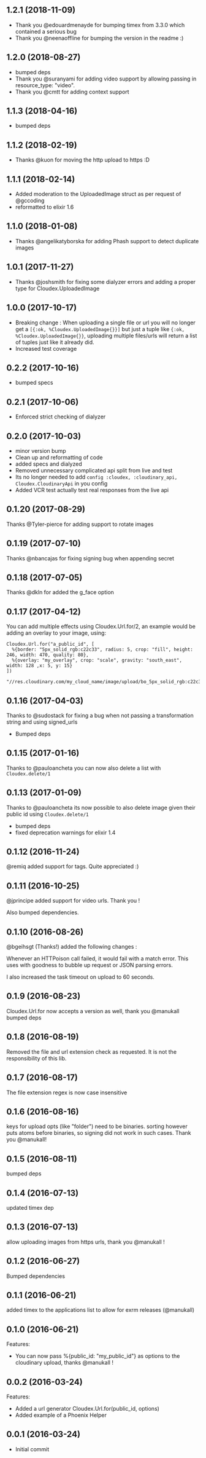 
## 1.2.1 (2018-11-09)
- Thank you @edouardmenayde for bumping timex from 3.3.0 which contained a serious bug
- Thank you @neenaoffline for bumping the version in the readme :)

## 1.2.0 (2018-08-27)
- bumped deps
- Thank you @suranyami for adding video support by allowing passing in resource_type: "video".
- Thank you @cmtt for adding context support

## 1.1.3 (2018-04-16)
- bumped deps

## 1.1.2 (2018-02-19)
- Thanks @kuon for moving the http upload to https :D

## 1.1.1 (2018-02-14)
- Added moderation to the UploadedImage struct as per request of @gccoding
- reformatted to elixir 1.6

## 1.1.0 (2018-01-08)
- Thanks @angelikatyborska for adding Phash support to detect duplicate images

## 1.0.1 (2017-11-27)
- Thanks @joshsmith for fixing some dialyzer errors and adding a proper type for Cloudex.UploadedImage

## 1.0.0 (2017-10-17)
- Breaking change : When uploading a single file or url you will no
  longer get a `[{:ok, %Cloudex.UploadedImage{}}]` but just a tuple like
  `{:ok, %Cloudex.UploadedImage{}}`, uploading multiple files/urls will
  return a list of tuples just like it already did.
- Increased test coverage

## 0.2.2 (2017-10-16)
- bumped specs

## 0.2.1 (2017-10-06)
- Enforced strict checking of dialyzer

## 0.2.0 (2017-10-03)
- minor version bump
- Clean up and reformatting of code
- added specs and dialyzed
- Removed unnecessary complicated api split from live and test
- Its no longer needed to add `config :cloudex, :cloudinary_api,
  Cloudex.CloudinaryApi` in you config
- Added VCR test actually test real responses from the live api

## 0.1.20 (2017-08-29)
Thanks @Tyler-pierce for adding support to rotate images

## 0.1.19 (2017-07-10)
Thanks @nbancajas for fixing signing bug when appending secret

## 0.1.18 (2017-07-05)
Thanks @dkln for added the g_face option

## 0.1.17 (2017-04-12)
You can add multiple effects using Cloudex.Url.for/2, an example would be adding an overlay to your image, using:

```
Cloudex.Url.for("a_public_id", [
  %{border: "5px_solid_rgb:c22c33", radius: 5, crop: "fill", height: 246, width: 470, quality: 80},
  %{overlay: "my_overlay", crop: "scale", gravity: "south_east", width: 128 ,x: 5, y: 15}
])

"//res.cloudinary.com/my_cloud_name/image/upload/bo_5px_solid_rgb:c22c33,c_fill,h_246,q_80,r_5,w_470/c_scale,g_south_east,l_my_overlay,w_128,x_5,y_15/a_public_id"
```

## 0.1.16 (2017-04-03)
Thanks to @sudostack for fixing a bug when not passing a transformation string and using signed_urls
- Bumped deps

## 0.1.15 (2017-01-16)
Thanks to @pauloancheta you can now also delete a list with ```Cloudex.delete/1```

## 0.1.13 (2017-01-09)
Thanks to @pauloancheta its now possible to also delete image given their public id using ```Cloudex.delete/1```

- bumped deps
- fixed deprecation warnings for elixir 1.4


## 0.1.12 (2016-11-24)
@remiq added support for tags. Quite appreciated :)

## 0.1.11 (2016-10-25)
@jprincipe added support for video urls. Thank you !

Also bumped dependencies.

## 0.1.10 (2016-08-26)
@bgeihsgt (Thanks!) added the following changes :

Whenever an HTTPoison call failed, it would fail with a match error.
This uses with goodness to bubble up request or JSON parsing errors.

I also increased the task timeout on upload to 60 seconds.


## 0.1.9 (2016-08-23)
Cloudex.Url.for now accepts a version as well, thank you @manukall
bumped deps

## 0.1.8 (2016-08-19)
Removed the file and url extension check as requested.
It is not the responsibility of this lib.

## 0.1.7 (2016-08-17)
The file extension regex is now case insensitive

## 0.1.6 (2016-08-16)
keys for upload opts (like "folder") need to be binaries. sorting however puts atoms before binaries, so signing did not work in such cases. Thank you @manukall!

## 0.1.5 (2016-08-11)
bumped deps

## 0.1.4 (2016-07-13)
updated timex dep

## 0.1.3 (2016-07-13)
allow uploading images from https urls, thank you @manukall !

## 0.1.2 (2016-06-27)
Bumped dependencies

## 0.1.1 (2016-06-21)
added timex to the applications list to allow for exrm releases (@manukall)

## 0.1.0 (2016-06-21)
Features:
  - You can now pass %{public_id: "my_public_id"} as options to the cloudinary upload, thanks @manukall !

## 0.0.2 (2016-03-24)

Features:
  - Added a url generator Cloudex.Url.for(public_id, options)
  - Added example of a Phoenix Helper

## 0.0.1 (2016-03-24)

  - Initial commit
